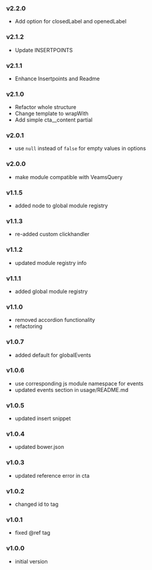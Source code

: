 ### v2.2.0
- Add option for closedLabel and openedLabel

### v2.1.2
- Update INSERTPOINTS

### v2.1.1
- Enhance Insertpoints and Readme

### v2.1.0
- Refactor whole structure
- Change template to wrapWith
- Add simple cta__content partial

### v2.0.1
- use `null` instead of `false` for empty values in options

### v2.0.0
- make module compatible with VeamsQuery

### v1.1.5
- added node to global module registry

### v1.1.3
- re-added custom clickhandler

### v1.1.2
- updated module registry info

### v1.1.1
- added global module registry

### v1.1.0
- removed accordion functionality
- refactoring

### v1.0.7
- added default for globalEvents

### v1.0.6
- use corresponding js module namespace for events
- updated events section in usage/README.md

### v1.0.5
- updated insert snippet

### v1.0.4
- updated bower.json

### v1.0.3
- updated reference error in cta

### v1.0.2
- changed id to tag

### v1.0.1
- fixed @ref tag

### v1.0.0
- initial version